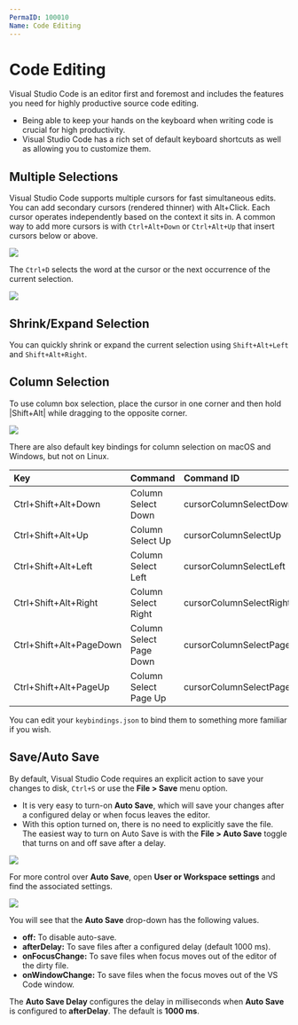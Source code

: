 ```yaml
---
PermaID: 100010
Name: Code Editing
---
```


# Code Editing

Visual Studio Code is an editor first and foremost and includes the features you need for highly productive source code editing. 

 - Being able to keep your hands on the keyboard when writing code is crucial for high productivity. 
 - Visual Studio Code has a rich set of default keyboard shortcuts as well as allowing you to customize them.

## Multiple Selections

Visual Studio Code supports multiple cursors for fast simultaneous edits. You can add secondary cursors (rendered thinner) with Alt+Click. Each cursor operates independently based on the context it sits in. A common way to add more cursors is with `Ctrl+Alt+Down` or `Ctrl+Alt+Up` that insert cursors below or above.

<img src="https://raw.githubusercontent.com/zzzprojects/learn-orm/master/tutorials/visual-studio-code/images/code-editing-1.png">

The `Ctrl+D` selects the word at the cursor or the next occurrence of the current selection.

<img src="https://raw.githubusercontent.com/zzzprojects/learn-orm/master/tutorials/visual-studio-code/images/code-editing-2.png">

## Shrink/Expand Selection

You can quickly shrink or expand the current selection using `Shift+Alt+Left` and `Shift+Alt+Right`.

## Column Selection

To use column box selection, place the cursor in one corner and then hold |Shift+Alt| while dragging to the opposite corner.

<img src="https://raw.githubusercontent.com/zzzprojects/learn-orm/master/tutorials/visual-studio-code/images/code-editing-3.png">

There are also default key bindings for column selection on macOS and Windows, but not on Linux.

| Key                     | Command                           | Command ID                   |
|:------------------------|:----------------------------------|:-----------------------------|
|Ctrl+Shift+Alt+Down      | Column Select Down                | cursorColumnSelectDown       |
|Ctrl+Shift+Alt+Up        | Column Select Up                  | cursorColumnSelectUp         |
|Ctrl+Shift+Alt+Left      | Column Select Left                | cursorColumnSelectLeft       |
|Ctrl+Shift+Alt+Right     | Column Select Right               | cursorColumnSelectRight      |
|Ctrl+Shift+Alt+PageDown  | Column Select Page Down           | cursorColumnSelectPageDown   |
|Ctrl+Shift+Alt+PageUp    | Column Select Page Up             | cursorColumnSelectPageUp     |

You can edit your `keybindings.json` to bind them to something more familiar if you wish.

## Save/Auto Save

By default, Visual Studio Code requires an explicit action to save your changes to disk, `Ctrl+S` or use the **File > Save** menu option.

 - It is very easy to turn-on **Auto Save**, which will save your changes after a configured delay or when focus leaves the editor. 
 - With this option turned on, there is no need to explicitly save the file. The easiest way to turn on Auto Save is with the **File > Auto Save** toggle that turns on and off save after a delay.

<img src="https://raw.githubusercontent.com/zzzprojects/learn-orm/master/tutorials/visual-studio-code/images/code-editing-4.png">

For more control over **Auto Save**, open **User or Workspace settings** and find the associated settings. 

<img src="https://raw.githubusercontent.com/zzzprojects/learn-orm/master/tutorials/visual-studio-code/images/code-editing-4.png">

You will see that the **Auto Save** drop-down has the following values.

 - **off:** To disable auto-save.
 - **afterDelay:** To save files after a configured delay (default 1000 ms).
 - **onFocusChange:** To save files when focus moves out of the editor of the dirty file.
 - **onWindowChange:** To save files when the focus moves out of the VS Code window.

The **Auto Save Delay** configures the delay in milliseconds when **Auto Save** is configured to **afterDelay**. The default is **1000 ms**.